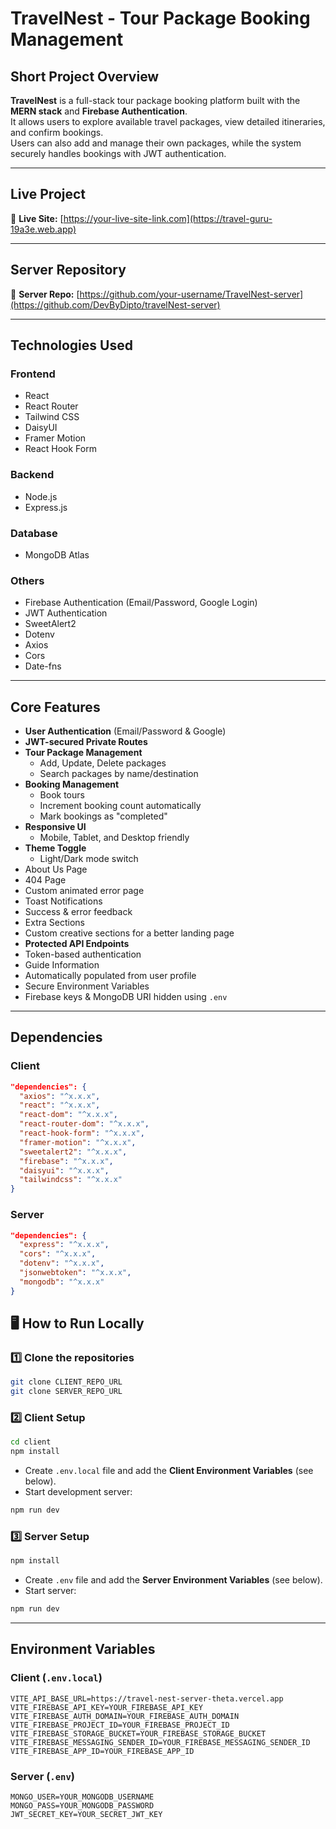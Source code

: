 # TravelNest - Tour Package Booking Management

## Short Project Overview
**TravelNest** is a full-stack tour package booking platform built with the **MERN stack** and **Firebase Authentication**.  
It allows users to explore available travel packages, view detailed itineraries, and confirm bookings.  
Users can also add and manage their own packages, while the system securely handles bookings with JWT authentication.

---

## Live Project
🔗 **Live Site:** [https://your-live-site-link.com](https://travel-guru-19a3e.web.app)

---

## Server Repository
🔗 **Server Repo:** [https://github.com/your-username/TravelNest-server](https://github.com/DevByDipto/travelNest-server)

---

## Technologies Used

### Frontend
- React
- React Router
- Tailwind CSS
- DaisyUI
- Framer Motion
- React Hook Form

### Backend
- Node.js
- Express.js

### Database
- MongoDB Atlas

### Others
- Firebase Authentication (Email/Password, Google Login)
- JWT Authentication
- SweetAlert2
- Dotenv
- Axios
- Cors
- Date-fns

---

## Core Features
- **User Authentication** (Email/Password & Google)
- **JWT-secured Private Routes**
- **Tour Package Management**
  - Add, Update, Delete packages
  - Search packages by name/destination
- **Booking Management**
  - Book tours
  - Increment booking count automatically
  - Mark bookings as "completed"
- **Responsive UI**
  - Mobile, Tablet, and Desktop friendly
- **Theme Toggle**
  - Light/Dark mode switch
- About Us Page
- 404 Page
- Custom animated error page
- Toast Notifications
 - Success & error feedback
- Extra Sections
- Custom creative sections for a better landing page
- **Protected API Endpoints**
- Token-based authentication
- Guide Information
- Automatically populated from user profile
- Secure Environment Variables
- Firebase keys & MongoDB URI hidden using `.env`

---

## Dependencies

### Client
```json
"dependencies": {
  "axios": "^x.x.x",
  "react": "^x.x.x",
  "react-dom": "^x.x.x",
  "react-router-dom": "^x.x.x",
  "react-hook-form": "^x.x.x",
  "framer-motion": "^x.x.x",
  "sweetalert2": "^x.x.x",
  "firebase": "^x.x.x",
  "daisyui": "^x.x.x",
  "tailwindcss": "^x.x.x"
}
```
### Server
```json
"dependencies": {
  "express": "^x.x.x",
  "cors": "^x.x.x",
  "dotenv": "^x.x.x",
  "jsonwebtoken": "^x.x.x",
  "mongodb": "^x.x.x"
}
```
## 🖥 How to Run Locally

### 1️⃣ Clone the repositories
```bash
git clone CLIENT_REPO_URL
git clone SERVER_REPO_URL
```

### 2️⃣ Client Setup
```bash
cd client
npm install
```
- Create `.env.local` file and add the **Client Environment Variables** (see below).
- Start development server:
```bash
npm run dev
```

### 3️⃣ Server Setup
```bash
npm install
```
- Create `.env` file and add the **Server Environment Variables** (see below).
- Start server:
```bash
npm run dev
```

---

## Environment Variables

### **Client** (`.env.local`)
```env
VITE_API_BASE_URL=https://travel-nest-server-theta.vercel.app
VITE_FIREBASE_API_KEY=YOUR_FIREBASE_API_KEY
VITE_FIREBASE_AUTH_DOMAIN=YOUR_FIREBASE_AUTH_DOMAIN
VITE_FIREBASE_PROJECT_ID=YOUR_FIREBASE_PROJECT_ID
VITE_FIREBASE_STORAGE_BUCKET=YOUR_FIREBASE_STORAGE_BUCKET
VITE_FIREBASE_MESSAGING_SENDER_ID=YOUR_FIREBASE_MESSAGING_SENDER_ID
VITE_FIREBASE_APP_ID=YOUR_FIREBASE_APP_ID
```
### **Server** (`.env`)
```env
MONGO_USER=YOUR_MONGODB_USERNAME
MONGO_PASS=YOUR_MONGODB_PASSWORD
JWT_SECRET_KEY=YOUR_SECRET_JWT_KEY

